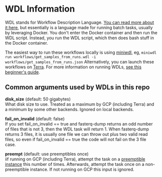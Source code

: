 # WDL Information
WDL stands for Workflow Description Language. [You can read more about it here](https://openwdl.org/), but essentially is a language made for running batch tasks, usually by leveraging Docker. You don't enter the Docker container and then run the WDL script. Instead, you run the WDL script, which then does bash stuff in the Docker container.

The easiest way to run these workflows locally is using [miniwdl](https://github.com/chanzuckerberg/miniwdl), eg, `miniwdl run workflows/get_samples_from_runs.wdl -i workflows/get_samples_from_runs.json` Alternatively, you can launch these workflows on [Terra](https://terra.bio/). For more information on running WDLs, [see this beginner's guide](https://github.com/ucsc-cgp/training-resources/blob/main/WDL/running_a_wdl.md).

## Common arguments used by WDLs in this repo
**disk_size** (default: 50 gigabytes)  
What disk size to use. Treated as a maximum by GCP (including Terra) and a minimum by some other backends. Ignored on local backends.

**fail_on_invalid** (default: false)  
If you set fail_on_invalid == true and fasterq-dump returns an odd number of files that is not 3, then the WDL task will return 1. When fasterq-dump returns 3 files, it is usually one file we can throw out plus two valid read files, so even if fail_on_invalid == true the code will not fail on the 3 file case.

**preempt** (default: use preemptibles once)  
iif running on GCP (including Terra), attempt the task on a [preemptible instance](https://cloud.google.com/compute/docs/instances/preemptible) this number of times. Afterwards, attempt the task once on a non-preemptible instance. If not running on GCP this input is ignored.
